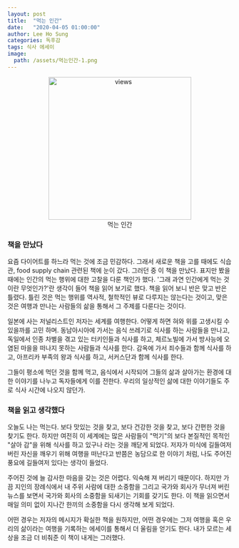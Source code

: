 ```yaml
---
layout: post
title:  "먹는 인간"
date:   "2020-04-05 01:00:00"
author: Lee Ho Sung
categories: 독후감
tags: 식사 에세이
image:
  path: /assets/먹는인간-1.png
---
```


<center>
        <figure>
                <img src="https://blog.novice.io/assets/먹는인간-1.png" width="320" alt="views">
                <figcaption>먹는 인간</figcaption>
        </figure>
</center>

### 책을 만났다

요즘 다이어트를 하느라 먹는 것에 조금 민감하다. 그래서 새로운 책을 고를 때에도 식습관, food supply chain 관련된 책에 눈이 갔다. 그러던 중 이 책을 만났다. 표지만 봤을 때에는 인간의 먹는 행위에 대한 고찰을 다룬 책인가 했다. '그래 과연 인간에게 먹는 것이란 무엇인가?'란 생각이 들어 책을 읽어 보기로 했다. 책을 읽어 보니 반은 맞고 반은 틀렸다. 틀린 것은 먹는 행위를 역사적, 철학적인 뷰로 다루지는 않는다는 것이고, 맞은 것은 여행과 만나는 사람들의 삶을 통해서 그 주제를 다룬다는 것이다. 

일본에 사는 저널리스트인 저자는 세계를 여행한다. 어떻게 하면 혀와 위를 고생시킬 수 있을까를 고민 하며. 동남아시아에 가서는 음식 쓰레기로 식사를 하는 사람들을 만나고, 독일에서 인종 차별을 겪고 있는 터키인들과 식사를 하고, 체르노빌에 가서 방사능에 오염된 마을을 떠나지 못하는 사람들과 식사를 한다. 감옥에 가서 죄수들과 함께 식사를 하고, 아프리카 부족의 왕과 식사를 하고, 서커스단과 함께 식사를 한다.  

그들이 평소에 먹던 것을 함께 먹고, 음식에서 시작되어 그들의 삶과 살아가는 환경에 대한 이야기를 나누고 독자들에게 이를 전한다. 우리의 일상적인 삶에 대한 이야기들도 주로 식사 시간에 나오지 않던가. 

### 책을 읽고 생각했다

오늘도 나는 먹는다. 보다 맛있는 것을 찾고, 보다 건강한 것을 찾고, 보다 간편한 것을 찾기도 한다. 하지만 여전히 이 세계에는 많은 사람들이 "먹기"의 보다 본질적인 목적인 "살아 감"을 위해 식사를 하고 있구나 라는 것을 깨닫게 되었다. 저자가 미식에 길들여저 버린 자신을 깨우기 위해 여행을 떠난다고 반쯤은 농담으로 한 이야기 처럼, 나도 주어진 풍요에 길들여저 있다는 생각이 들었다.

주어진 것에 늘 감사한 마음을 갖는 것은 어렵다. 익숙해 져 버리기 때문이다. 하지만 가끔 지인의 장례식에서 내 주위 사람에 대한 소중함을 그리고 국가와 회사가 무너져 버린 뉴스를 보면서 국가와 회사의 소중함을 되새기는 기회를 갖기도 한다. 이 책을 읽으면서 매일 의미 없이 지나간 한끼의 소중함을 다시 생각해 보게 되었다.

어떤 경우는 저자의 메시지가 확실한 책을 원하지만, 어떤 경우에는 그저 여행을 혹은 우리의 삶이라는 여행을 기록하는 에세이를 통해서 더 울림을 얻기도 한다. 내가 모르는 세상을 조금 더 비춰준 이 책이 내게는 그러했다.
